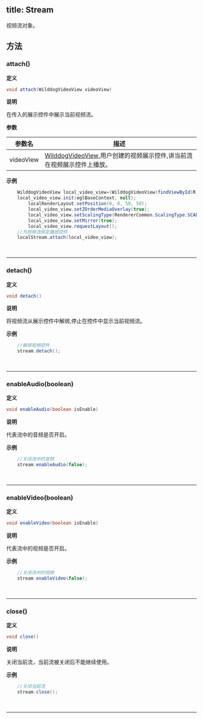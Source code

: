 title: Stream
---

视频流对象。



## 方法

### attach()

**定义**   

```java
void attach(WilddogVideoView videoView)
```

**说明**

在传入的展示控件中展示当前视频流。

**参数**

| 参数名 | 描述 |
|---|---|
|videoView|[WilddogVideoView](/conversation/Android/api/wilddog-video-view.html),用户创建的视频展示控件,讲当前流在视频展示控件上播放。|


**示例**

```java
	WilddogVideoView local_video_view=(WilddogVideoView)findViewById(R.id.local_video_view);
	local_video_view.init(eglBaseContext, null);
        localRenderLayout.setPosition(0, 0, 50, 50);
        local_video_view.setZOrderMediaOverlay(true);
        local_video_view.setScalingType(RendererCommon.ScalingType.SCALE_ASPECT_FIT);
        local_video_view.setMirror(true);
        local_video_view.requestLayout();
	//为视频流绑定播放控件
	localStream.attach(local_video_view);
```

</br>

---

### detach()

**定义**

```java
void detach()
```

**说明**

将视频流从展示控件中解绑,停止在控件中显示当前视频流。

**示例**

```java
	//解绑视频控件
	stream.detach();
```
</br>

---
### enableAudio(boolean)

**定义**

```java
void enableAudio(boolean isEnable)
```

**说明**

代表流中的音频是否开启。

**示例**

```java
	//关闭流中的音频
	stream.enableAudio(false);
```
</br>

---
### enableVideo(boolean)

**定义**

```java
void enableVideo(boolean isEnable)
```

**说明**

代表流中的视频是否开启。

**示例**

```java
	//关闭流中的视频
	stream.enableVideo(false);
```
</br>

---
### close()

**定义**

```java
void close()
```

**说明**

关闭当前流，当前流被关闭后不能继续使用。

**示例**

```java
	//关闭当前流
	stream.close();
```
</br>

---
